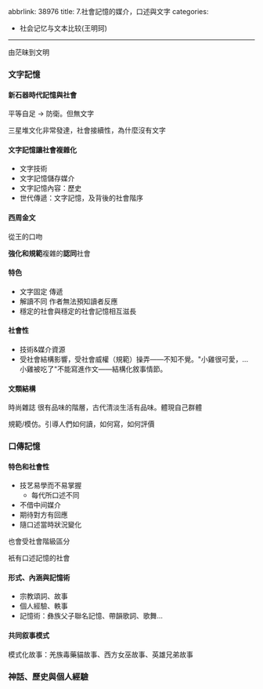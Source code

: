 abbrlink: 38976
title: 7.社會記憶的媒介，口述與文字
categories:
  - 社会记忆与文本比较(王明珂)
---
由茫昧到文明

### 文字記憶

#### 新石器時代記憶與社會

平等自足 -> 防衛。但無文字

三星堆文化非常發達，社會接續性，為什麼沒有文字

#### 文字記憶讓社會複雜化

- 文字技術
- 文字記憶儲存媒介
- 文字記憶內容：歷史
- 世代傳遞：文字記憶，及背後的社會階序

#### 西周金文

從王的口吻

**強化和規範**複雜的**認同**社會

#### 特色

- 文字固定 傳遞
- 解讀不同 作者無法預知讀者反應
- 穩定的社會與穩定的社會記憶相互滋長

#### 社會性

- 技術&媒介資源
- 受社會結構影響，受社會威權（規範）操弄——不知不覺。"小雞很可愛，...小雞被吃了"不能寫進作文——結構化敘事情節。

#### 文類結構

時尚雜誌 很有品味的階層，古代清淡生活有品味。體現自己群體

規範/模仿。引導人們如何讀，如何寫，如何評價

### 口傳記憶

#### 特色和社會性

- 技艺易學而不易掌握
	- 每代所口述不同
- 不借中间媒介
- 期待對方有回應
- 隨口述當時狀況變化

也會受社會階級區分

衹有口述記憶的社會

#### 形式、內涵與記憶術

- 宗教頌詞、故事
- 個人經驗、軼事
- 記憶術：彝族父子聯名記憶、帶韻歌詞、歌舞...

#### 共同叙事模式

模式化故事：羌族毒藥貓故事、西方女巫故事、英雄兄弟故事



### 神話、歷史與個人經驗